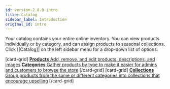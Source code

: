 ```yaml
---
id: version-2.8.0-intro
title: Catalog
sidebar_label: Introduction
original_id: intro
---
```


Your catalog contains your entire online inventory. You can view products individually or by category, and can assign products to seasonal collections. Click [[Catalog]] on the left sidebar menu for a drop-down list of options:

[card-grid]
[**Products** Add, remove, and edit products, descriptions, and images](/docs/dashboard/catalog/products)
[**Categories** Gather products by type to make it easier for admins and customers to browse the store](/docs/dashboard/catalog/categories)
[/card-grid]
[card-grid]
[**Collections** Group products from the same or different categories into collections that encourage upselling](/docs/dashboard/catalog/collections)
[/card-grid]

